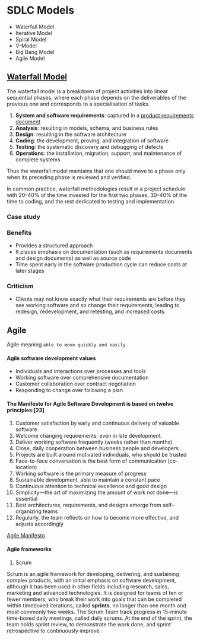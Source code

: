 # SDLC Models

- Waterfall Model
- Iterative Model
- Spiral Model
- V-Model
- Big Bang Model
- Agile Model

## [Waterfall Model](https://en.wikipedia.org/wiki/Waterfall_model)

The waterfall model is a breakdown of project activities into linear sequential phases, where each phase depends on the deliverables of the previous one and corresponds to a specialisation of tasks.

1. **System and software requirements**: captured in a [product requirements document](https://docs.google.com/document/d/1KvtZIeaqxm18eqPbqv4y6AHD0oBisKiAGDCf_c5UijM/edit?usp=sharing)
2. **Analysis**: resulting in models, schema, and business rules
3. **Design**: resulting in the software architecture
4. **Coding**: the development, proving, and integration of software
5. **Testing**: the systematic discovery and debugging of defects
6. **Operations**: the installation, migration, support, and maintenance of complete systems

Thus the waterfall model maintains that one should move to a phase only when its preceding phase is reviewed and verified.

In common practice, waterfall methodologies result in a project schedule with 20–40% of the time invested for the first two phases, 30–40% of the time to coding, and the rest dedicated to testing and implementation.

### Case study

### Benefits

- Provides a structured approach
- It places emphasis on documentation (such as requirements documents and design documents) as well as source code
- Time spent early in the software production cycle can reduce costs at later stages

### Criticism

- Clients may not know exactly what their requirements are before they see working software and so change their requirements, leading to redesign, redevelopment, and retesting, and increased costs.

## Agile

Agile meaning `able to move quickly and easily.`

#### Agile software development values

- Individuals and interactions over processes and tools
- Working software over comprehensive documentation
- Customer collaboration over contract negotiation
- Responding to change over following a plan

#### The Manifesto for Agile Software Development is based on twelve principles:[23]

1. Customer satisfaction by early and continuous delivery of valuable software.
2. Welcome changing requirements, even in late development.
3. Deliver working software frequently (weeks rather than months)
4. Close, daily cooperation between business people and developers
5. Projects are built around motivated individuals, who should be trusted
6. Face-to-face conversation is the best form of communication (co-location)
7. Working software is the primary measure of progress
8. Sustainable development, able to maintain a constant pace
9. Continuous attention to technical excellence and good design
10. Simplicity—the art of maximizing the amount of work not done—is essential
11. Best architectures, requirements, and designs emerge from self-organizing teams
12. Regularly, the team reflects on how to become more effective, and adjusts accordingly

[Agile Manifesto](https://agilemanifesto.org/)

#### Agile frameworks

1. Scrum

Scrum is an agile framework for developing, delivering, and sustaining complex products, with an initial emphasis on software development, although it has been used in other fields including research, sales, marketing and advanced technologies. It is designed for teams of ten or fewer members, who break their work into goals that can be completed within timeboxed iterations, called **sprints**, no longer than one month and most commonly two weeks. The Scrum Team track progress in 15-minute time-boxed daily meetings, called daily scrums. At the end of the sprint, the team holds sprint review, to demonstrate the work done, and sprint retrospective to continuously improve.
